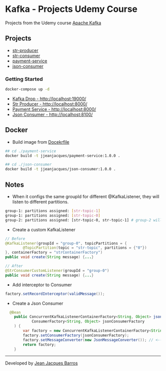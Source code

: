 # Kafka - Projects Udemy Course

Projects from the Udemy course [Apache Kafka](https://www.udemy.com/course/apache-kafka-valdir)

## Projects

- [str-producer](./str-producer/)
- [str-consumer](./str-consumer/)
- [payment-service](./payment-service/)
- [json-consumer](./json-consumer/)

### Getting Started

``` bash
docker-compose up -d
```

- [Kafka Drop - http://localhost:19000/](http://localhost:19000/)
- [Str Producer - http://localhost:8000/](http://localhost:8000/)
- [Payment Service - http://localhost:8000/](http://localhost:8000/)
- [Json Consumer - http://localhost:8100/](http://localhost:8100/)

## Docker

- Build image from [Docekrfile](./payment-service/Dockerfile)

``` bash
## cd ./payment-service
docker build -t jjeanjacques/payment-service:1.0.0 .

## cd ./json-consumer
docker build -t jjeanjacques/json-consumer:1.0.0 .
```

## Notes

- When it configs the same groupId for different @KafkaListener, they will listen to different partitions.

``` bash
group-1: partitions assigned: [str-topic-1]
group-1: partitions assigned: [str-topic-0]
group-2: partitions assigned: [str-topic-0, str-topic-1] # group-2 will listen to both partitions
```

- Create a custom KafkaListener

``` java
// Before
@KafkaListener(groupId = "group-0", topicPartitions = {
        @TopicPartition(topic = "str-topic", partitions = {"0"})
}, containerFactory = "strContainerFactory")
public void create(String message) {...}

// After
@StrConsumerCustomListener(groupId = "group-0")
public void create(String message) {...}
```

- Add interceptor to Consumer

``` java
factory.setRecordInterceptor(validMessage());
```

- Create a Json Consumer

``` java
  @Bean
    public ConcurrentKafkaListenerContainerFactory<String, Object> jsonContainerFactory(
            ConsumerFactory<String, Object> jsonConsumerFactory
    ) {
        var factory = new ConcurrentKafkaListenerContainerFactory<String, Object>();
        factory.setConsumerFactory(jsonConsumerFactory);
        factory.setMessageConverter(new JsonMessageConverter()); // <--- Add this line
        return factory;
    }
```

---
Developed by [Jean Jacques Barros](https://github.com/jjeanjacques10/)
